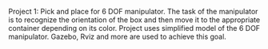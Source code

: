 Project 1:
Pick and place for 6 DOF manipulator. The task of the manipulator is to recognize the orientation of the box and then move it to the appropriate container depending on its color. Project uses simplified model of the 6 DOF manipulator. Gazebo, Rviz and more are used to achieve this goal.



